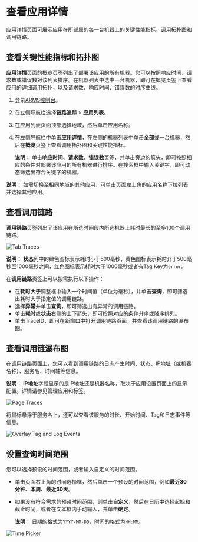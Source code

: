 # 查看应用详情

应用详情页面可展示应用在所部属的每一台机器上的关键性能指标、调用拓扑图和调用链路。

## 查看关键性能指标和拓扑图

**应用详情**页面的概览页签列出了部署该应用的所有机器。您可以按照响应时间、请求数或错误数对该列表排序。在机器列表中选中一台机器，即可在概览页签上查看应用的详细调用拓扑，以及请求数、响应时间、错误数的时序曲线。

1.  登录[ARMS控制台](https://arms-ap-southeast-1.console.aliyun.com/#/home)。

2.  在左侧导航栏选择**链路追踪** \> **应用列表**。

3.  在应用列表页面顶部选择地域，然后单击应用名称。

4.  在左侧导航栏中单击**应用详情**，在左侧的机器列表中单击**全部**或一台机器，然后在**概览**页签上查看调用拓扑图和关键性能指标。

    **说明：** 单击**响应时间**、**请求数**、**错误数**页签，并单击旁边的箭头，即可按照相应的条件对部署该应用的所有机器进行排序。在搜索框中输入关键字，即可动态筛选出符合关键字的机器。


**说明：** 如需切换至相同地域的其他应用，可单击页面左上角的应用名称下拉列表并选择其他应用。

## 查看调用链路

**调用链路**页签列出了该应用在所选时间段内所选机器上耗时最长的至多100个调用链路。

![Tab Traces](../images/p53826.png "调用链路页签")

**说明：** **状态**列中的绿色图标表示耗时小于500毫秒，黄色图标表示耗时介于500毫秒至1000毫秒之间，红色图标表示耗时大于1000毫秒或者有Tag Key为`error`。

在**调用链路**页签上可以按需执行以下操作：

-   在**耗时大于**调整框中输入一个时间值（单位为毫秒），并单击**查询**，即可筛选出耗时大于指定值的调用链路。
-   选择**异常**并单击**查询**，即可筛选出有异常的调用链路。
-   单击**耗时**或**状态**右侧的上下箭头，即可按照对应的条件升序或降序排列。
-   单击TraceID，即可在新窗口中打开调用链路页面，并查看该调用链路的瀑布图。

## 查看调用链瀑布图

在调用链路页面上，您可以看到调用链路的日志产生时间、状态、IP地址（或机器名称）、服务名、时间轴等信息。

**说明：** **IP地址**字段显示的是IP地址还是机器名称，取决于应用设置页面上的显示配置。详情请参见管理应用和标签。

![Page Traces](../images/p53827.png "调用链路页面")

将鼠标悬浮于服务名上，还可以查看该服务的时长、开始时间、Tag和日志事件等信息。

![Overlay Tag and Log Events](https://static-aliyun-doc.oss-accelerate.aliyuncs.com/assets/img/zh-CN/1284359851/p53828.png)

## 设置查询时间范围

您可以选择预设的时间范围，或者输入自定义的时间范围。

-   单击页面右上角的时间选择框，然后单击一个预设的时间范围，例如**最近30分钟**、**本周**、**最近30天**。
-   如果没有符合需求的预设时间范围，则单击**自定义**，然后在日历中选择起始和截止时间，或者在文本框内手动输入，并单击**确定**。

    **说明：** 日期的格式为`YYYY-MM-DD`，时间的格式为`HH:MM`。


![Time Picker](../images/p53830.png "查询时间范围选择器")

